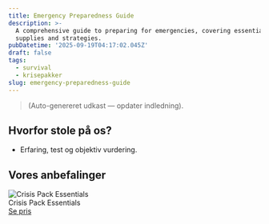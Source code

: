 ```yaml
---
title: Emergency Preparedness Guide
description: >-
  A comprehensive guide to preparing for emergencies, covering essential
  supplies and strategies.
pubDatetime: '2025-09-19T04:17:02.045Z'
draft: false
tags:
  - survival
  - krisepakker
slug: emergency-preparedness-guide
---
```

> (Auto-genereret udkast — opdater indledning).

## Hvorfor stole på os?
- Erfaring, test og objektiv vurdering.

## Vores anbefalinger


<!-- Auto: Affiliate-kort fra Products/SKUs -->

<div class="aff-card"><img src="abstract_15.png (https://v5.airtableusercontent.com/v3/u/45/45/1758268800000/nYAcOp_JKh291EEPiRDo9w/IOBvPgxG9QadR1GJlI58_ixMXCregH8cf_CYzFiygRExg26hWY1MFC7ZNia8gCZtVbmcF5Sdci5qNXg6b-qqkT27Po6mAfeFJ2CaZY9jPJPdomNJcGo6oTwsG7ppHFpAab3OwlPwdU-xvout35AAeD9DViTjN6hQKS-HQ2fWfx4/O8atoypT5YUPXjNgWeWnEaAerh3VIMQOTHZNYdyS8zA)" alt="Crisis Pack Essentials" class="aff-card__img" /><div class="aff-card__meta"><div class="aff-card__title">Crisis Pack Essentials</div><a class="aff-btn" href="https://affiliate.homeessentialsee62.com/deal789?utm_source=klartilalt&utm_medium=affiliate&subid=emergency-preparedness-guide-2025-09-19" rel="sponsored nofollow noopener" target="_blank">Se pris</a></div></div>

